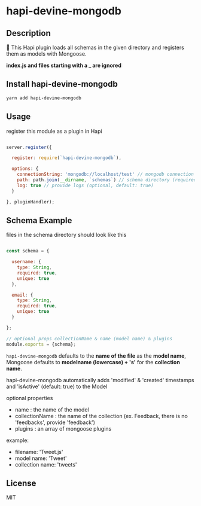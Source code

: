 # hapi-devine-mongodb

## Description

🔧 This Hapi plugin loads all schemas in the given directory and registers them as models with Mongoose.

**index.js and files starting with a _ are ignored**

## Install hapi-devine-mongodb

```bash
yarn add hapi-devine-mongodb
```

## Usage

register this module as a plugin in Hapi

```js

server.register({

  register: require(`hapi-devine-mongodb`),

  options: {
    connectionString: 'mongodb://localhost/test' // mongodb connection string (required)
    path: path.join(__dirname, `schemas`) // schema directory (required)
    log: true // provide logs (optional, default: true)
  }

}, pluginHandler);

```

## Schema Example

files in the schema directory should look like this

```js

const schema = {

  username: {
    type: String,
    required: true,
    unique: true
  },

  email: {
    type: String,
    required: true,
    unique: true
  }

};

// optional props collectionName & name (model name) & plugins
module.exports = {schema};

```

`hapi-devine-mongodb` defaults to the **name of the file** as the **model name**, Mongoose defaults to **modelname (lowercase) + 's'** for the **collection name**.

hapi-devine-mongodb automatically adds 'modified' & 'created' timestamps and 'isActive' (default: true) to the Model

optional properties
- name <String>: the name of the model
- collectionName <String>: the name of the collection (ex. Feedback, there is no 'feedbacks', provide 'feedback')
- plugins <Array>: an array of mongoose plugins

example:
- filename: 'Tweet.js'
- model name: 'Tweet'
- collection name: 'tweets'

## License

MIT
